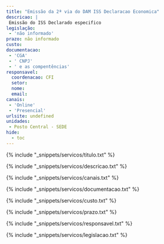 ```yaml
---
title: "Emissão da 2ª via do DAM ISS Declaracao Economica"
descricao: |
 Emissão do ISS Declarado especifico
legislação: 
 - 'não informado'
prazo: não informado
custo: 
documentacao: 
 - 'CGA'
 - ' CNPJ'
 - ' e as compentências'
responsavel:
  coordenacao: CFI
  setor: 
  nome: 
  email: 
canais: 
 - 'Online'
 - 'Presencial'
urlsite: undefined
unidades: 
 - Posto Central - SEDE
hide:
  - toc
---
```


{% include "_snippets/servicos/titulo.txt" %}

{% include "_snippets/servicos/descricao.txt" %}

{% include "_snippets/servicos/canais.txt" %}

{% include "_snippets/servicos/documentacao.txt" %}

{% include "_snippets/servicos/custo.txt" %}

{% include "_snippets/servicos/prazo.txt" %}

{% include "_snippets/servicos/responsavel.txt" %}

{% include "_snippets/servicos/legislacao.txt" %}

